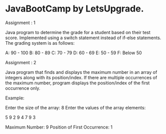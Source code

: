 # JavaBootCamp by LetsUpgrade.

Assignment : 1

Java program to determine the grade for a student based on their test score. Implemented using a switch statement instead of if-else statements.
The grading system is as follows:

A: 90 - 100
B: 80 - 89
C: 70 - 79
D: 60 - 69
E: 50 - 59
F: Below 50


Assignment : 2

Java program that finds and displays the maximum number in an array of integers along with its position/index. If there are multiple occurrences of the maximum number, program displays the position/index of the first occurrence only.

Example:

Enter the size of the array: 8
Enter the values of the array elements:

5
9
2
9
4
7
9
3

Maximum Number: 9
Position of First Occurrence: 1
